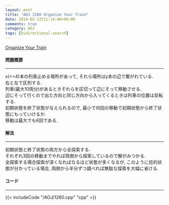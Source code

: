 ```yaml
---
layout: post
title: "AOJ 1260 Organize Your Train"
date: 2014-05-12T11:14:00+09:00
comments: true
category: AOJ
tags: [bidirectional-search]
---
```


[Organize Your Train](http://judge.u-aizu.ac.jp/onlinejudge/description.jsp?id=1260)

#### 問題概要

****

x(<=4)本の列車止める場所があって, それら場所はy本の辺で繋がれている.  
右と左で区別する.  
列車(最大10両分)があるときそれらを区切って辺にそって移動させる.  
辺にそって行くので出た方向と同じ方向から入ってくるときは列車の位置は反転する.  
初期状態を終了状態が与えられるので, 最小で何回の移動で初期状態から終了状態にもっていけるか.  
移動は最大でも6回である.  

#### 解法

****

初期状態と終了状態の両方から全探索する.  
それぞれ3回の移動までやれば両側から探索しているので解がみつかる.  
全探索する場合探索が深くなればなるほど状態が多くなるが, このように目的状態が分かっている場合, 両側から半分ずつ調べれば無駄な探索を大幅に省ける.  

#### コード

****

{{< includeCode "/AOJ/1260.cpp" "cpp" >}}
